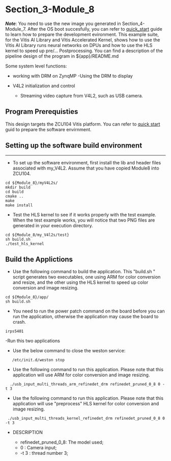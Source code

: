 # Section_3-Module_8


***Note***: You need to use the new image you generated in Section_4-Module_7. After the OS boot succesfully, you can refer to [quick_start](https://github.com/Xilinx/Vitis-AI/tree/master/Vitis-AI-Library#quick-start-for-edge) guide to learn how to prepare the development evironment.
This example suite, for the Vitis AI Library and Vitis Accelerated Kernel, shows how to use the Vitis AI Library runs neural networks on DPUs and how to use the HLS kernel to speed up pre/... Postprocessing. You can find a description of the pipeline design of the program in ${app}/README.md

Some system level functions:
- working with DRM on ZynqMP
    -Using the DRM to display

- V4L2 initialization and control
    - Streaming video capture from V4L2, such as USB camera. 


## Program Prerequisties
This design targets the ZCU104 Vitis platform. You can refer to [quick start](https://github.com/Xilinx/Vitis-AI/tree/master/Vitis-AI-Library#quick-start-for-edge) guid to prepare the software envirnment.

## Setting up the software build environment
---

- To set up the software environment, first install the lib and header files associated with my_V4L2. Assume that you have copied Module8 into ZCU104.

```
cd ${Module_8}/myV4L2s/
mkdir build
cd build
cmake ..
make
make install
```

- Test the HLS kernel to see if it works properly with the test example. When the test example works, you will notice that two PNG files are generated in your execution directory. 
```
cd ${Module_8/my_V4l2s/test}
sh build.sh
./test_hls_kernel
```

## Build the Applictions
- Use the following command to build the application. This "build.sh " script generates two executables, one using ARM for color conversion and resize, and the other using the HLS kernel to speed up color conversion and image resizing.

```
cd ${Module_8}/app/
sh build.sh

```
- You need to run the power patch command on the board before you can run the application, otherwise the application may cause the board to crash.
```
irps5401
```

-Run this two applications
  - Use the below command to close the weston service:
``` 
   /etc/init.d/weston stop
```
 - Use the following command to run this application. Please note that this application will use ARM for color conversion and image resizing.


```
  ./usb_input_multi_threads_arm_refinedet_drm refinedet_pruned_0_8 0 -t 3

```
- Use the following command to run this application. Please note that this application will use "preprocess" HLS kernel for color conversion and image resizing.

```
 ./usb_input_multi_threads_kernel_refinedet_drm refinedet_pruned_0_8 0 -t 3
```

- DESCRIPTION 

    - refinedet_pruned_0_8: The model used;
    - 0                   :  Camera input;
    - -t 3                :  thread number 3;
